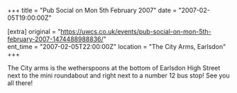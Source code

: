 +++
title = "Pub Social on Mon 5th February 2007"
date = "2007-02-05T19:00:00Z"

[extra]
original = "https://uwcs.co.uk/events/pub-social-on-mon-5th-february-2007-1474488988836/"    
ent_time = "2007-02-05T22:00:00Z"
location = "The City Arms, Earlsdon"
+++

The City arms is the wetherspoons at the bottom of Earlsdon High Street next to the mini roundabout and right next to a number 12 bus stop\! See you all there\!

